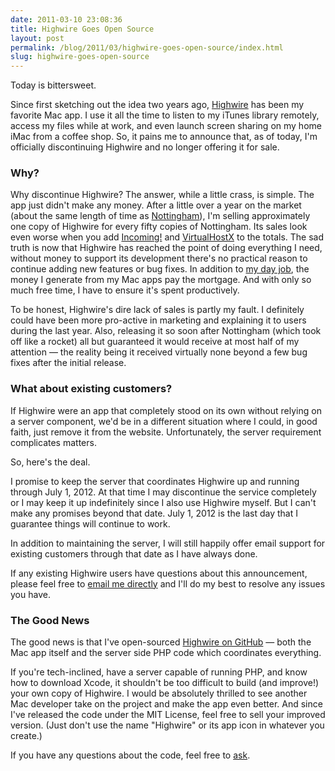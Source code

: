 ```yaml
---
date: 2011-03-10 23:08:36
title: Highwire Goes Open Source
layout: post
permalink: /blog/2011/03/highwire-goes-open-source/index.html
slug: highwire-goes-open-source
---
```

Today is bittersweet.

Since first sketching out the idea two years ago, [Highwire](http://clickontyler.com/highwire/) has been my favorite Mac app. I use it all the time to listen to my iTunes library remotely, access my files while at work, and even launch screen sharing on my home iMac from a coffee shop. So, it pains me to announce that, as of today, I'm officially discontinuing Highwire and no longer offering it for sale.

### Why? ###

Why discontinue Highwire? The answer, while a little crass, is simple. The app just didn't make any money. After a little over a year on the market (about the same length of time as [Nottingham](http://clickontyler.com/nottingham/)), I'm selling approximately one copy of Highwire for every fifty copies of Nottingham. Its sales look even worse when you add [Incoming!](http://clickontyler.com/incoming/) and [VirtualHostX](http://clickontyler.com/virtualhostx/) to the totals. The sad truth is now that Highwire has reached the point of doing everything I need, without money to support its development there's no practical reason to continue adding new features or bug fixes. In addition to [my day job](http://twitter.com/mercmedia), the money I generate from my Mac apps pay the mortgage. And with only so much free time, I have to ensure it's spent productively.

To be honest, Highwire's dire lack of sales is partly my fault. I definitely could have been more pro-active in marketing and explaining it to users during the last year. Also, releasing it so soon after Nottingham (which took off like a rocket) all but guaranteed it would receive at most half of my attention &mdash; the reality being it received virtually none beyond a few bug fixes after the initial release.

### What about existing customers? ###

If Highwire were an app that completely stood on its own without relying on a server component, we'd be in a different situation where I could, in good faith, just remove it from the website. Unfortunately, the server requirement complicates matters.

So, here's the deal.

I promise to keep the server that coordinates Highwire up and running through July 1, 2012. At that time I may discontinue the service completely or I may keep it up indefinitely since I also use Highwire myself. But I can't make any promises beyond that date. July 1, 2012 is the last day that I guarantee things will continue to work.

In addition to maintaining the server, I will still happily offer email support for existing customers through that date as I have always done.

If any existing Highwire users have questions about this announcement, please feel free to [email me directly](http://clickontyler.com/contact/) and I'll do my best to resolve any issues you have.

### The Good News ###

The good news is that I've open-sourced [Highwire on GitHub](https://github.com/tylerhall/Highwire) &mdash; both the Mac app itself and the server side PHP code which coordinates everything.

If you're tech-inclined, have a server capable of running PHP, and know how to download Xcode, it shouldn't be too difficult to build (and improve!) your own copy of Highwire. I would be absolutely thrilled to see another Mac developer take on the project and make the app even better. And since I've released the code under the MIT License, feel free to sell your improved version. (Just don't use the name "Highwire" or its app icon in whatever you create.)

If you have any questions about the code, feel free to [ask](http://clickontyler.com/contact/).
